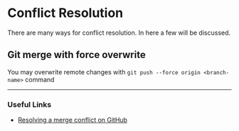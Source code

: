 # Conflict Resolution

There are many ways for conflict resolution. In here a few will be discussed.

## Git merge with force overwrite

You may overwrite remote changes with `git push --force origin <branch-name>` command

---

### Useful Links

- [Resolving a merge conflict on GitHub](<https://docs.github.com/en/pull-requests/collaborating-with-pull-requests/addressing-merge-conflicts/resolving-a-merge-conflict-on-github>)